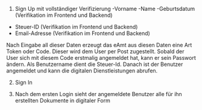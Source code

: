 1. Sign Up mit vollständiger Verifizierung
-Vorname
-Name
-Geburtsdatum (Verifikation im Frontend und Backend)
- Steuer-ID (Verifikation im Frontend und Backend)
- Email-Adresse (Verifikation im Frontend und Backend)

Nach Eingabe all dieser Daten erzeugt das eAmt aus diesen Daten eine Art Token oder Code. Dieser wird dem User per Post zugestellt. Sobald der User sich mit diesem Code erstmalig angemeldet hat, kann er sein Passwort ändern. Als Benutzername dient die Steuer-Id. 
Danach ist der Benutzer angemeldet und kann die digitalen Dienstleistungen abrufen.

2. Sign In

3. Nach dem ersten Login sieht der angemeldete Benutzer alle für ihn erstellten Dokumente in digitaler Form